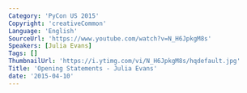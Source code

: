 ```yaml
---
Category: 'PyCon US 2015'
Copyright: 'creativeCommon'
Language: 'English'
SourceUrl: 'https://www.youtube.com/watch?v=N_H6JpkgM8s'
Speakers: [Julia Evans]
Tags: []
ThumbnailUrl: 'https://i.ytimg.com/vi/N_H6JpkgM8s/hqdefault.jpg'
Title: 'Opening Statements - Julia Evans'
date: '2015-04-10'
---
```


